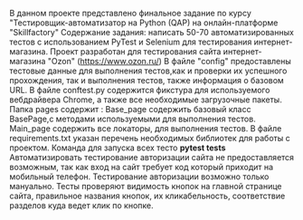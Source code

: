 В данном проекте представлено финальное задание по курсу "Тестировщик-автоматизатор на Python (QAP) 
на онлайн-платформе "Skillfactory" Содержание задания: написать 50-70 автоматизированных тестов с использованием 
PyTest и Selenium для тестирования интернет-магазина.
Проект разработан для тестирования сайта интернет-магазина "Ozon" (https://www.ozon.ru/)
В файле "config" предоставлены тестовые данные для выполнения тестов,как и проверки их успешного прохождения,
так и выполнения тестов, также информация о базовом URL.
В файле conftest.py содержится фикстура для используемого вебдрайвера Chrome, а также все необходимые загрузочные пакеты.
Папка pages содержит :
    Base_page содержить базовый класс BasePage,c методами используемыми для выполнения тестов.
    Main_page содержить все локаторы, для выполнения тестов.
В файле requirements.txt указан перечень необходимых библиотек для работы с проектом.
Команда для запуска всех тесто **pytest tests**
Автоматизировать тестирование авторизации сайта не предоставляется возможным, так как вход на сайт требует код который 
приходит на мобильный телефон. Тестирование авторизации возможно только мануально.
Тесты проверяют видимость кнопок на главной странице сайта, правильное названия кнопок, их кликабельность,
соответствие разделов куда ведет клик по кнопке.
